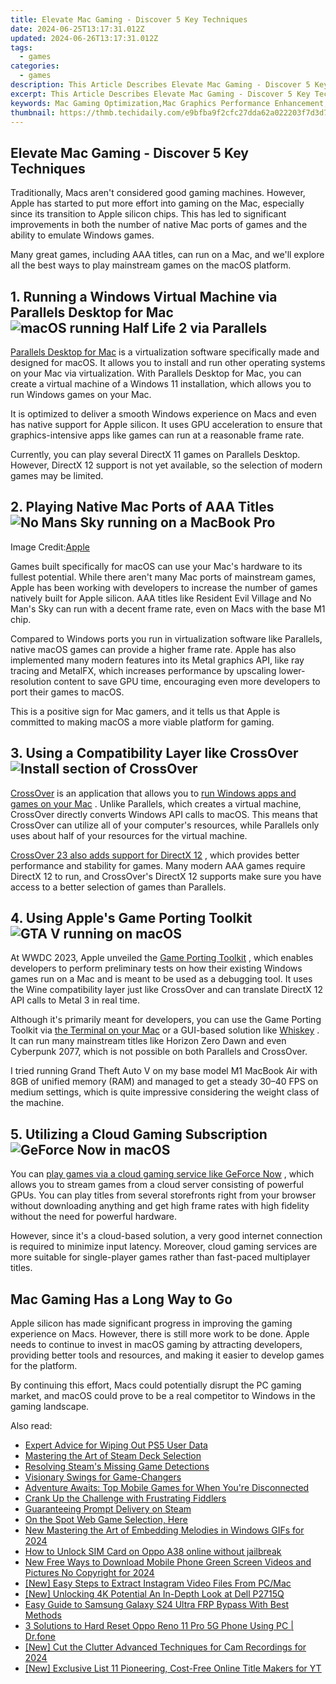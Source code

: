 ```yaml
---
title: Elevate Mac Gaming - Discover 5 Key Techniques
date: 2024-06-25T13:17:31.012Z
updated: 2024-06-26T13:17:31.012Z
tags:
  - games
categories:
  - games
description: This Article Describes Elevate Mac Gaming - Discover 5 Key Techniques
excerpt: This Article Describes Elevate Mac Gaming - Discover 5 Key Techniques
keywords: Mac Gaming Optimization,Mac Graphics Performance Enhancement,Mac Gaming Custom Settings,Optimizing Mac For Games,Improve Mac Gaming Experience,Mac-Specific Game Techniques,Performance Boost For Mac Gaming
thumbnail: https://thmb.techidaily.com/e9bfba9f2cfc27dda62a022203f7d3d74b3b40178416607e8e0046420c189dda.jpg
---
```


## Elevate Mac Gaming - Discover 5 Key Techniques

 Traditionally, Macs aren't considered good gaming machines. However, Apple has started to put more effort into gaming on the Mac, especially since its transition to Apple silicon chips. This has led to significant improvements in both the number of native Mac ports of games and the ability to emulate Windows games.

 Many great games, including AAA titles, can run on a Mac, and we'll explore all the best ways to play mainstream games on the macOS platform.

## 1\. Running a Windows Virtual Machine via Parallels Desktop for Mac ![macOS running Half Life 2 via Parallels](https://static1.makeuseofimages.com/wordpress/wp-content/uploads/2023/08/parallels-running-half-life-2.jpeg)

[Parallels Desktop for Mac](https://www.makeuseof.com/tag/parallels-desktop-for-mac/) is a virtualization software specifically made and designed for macOS. It allows you to install and run other operating systems on your Mac via virtualization. With Parallels Desktop for Mac, you can create a virtual machine of a Windows 11 installation, which allows you to run Windows games on your Mac.

 It is optimized to deliver a smooth Windows experience on Macs and even has native support for Apple silicon. It uses GPU acceleration to ensure that graphics-intensive apps like games can run at a reasonable frame rate.

 Currently, you can play several DirectX 11 games on Parallels Desktop. However, DirectX 12 support is not yet available, so the selection of modern games may be limited.

## 2\. Playing Native Mac Ports of AAA Titles ![No Mans Sky running on a MacBook Pro](https://static1.makeuseofimages.com/wordpress/wp-content/uploads/2023/06/no-mans-sky-running-on-a-macbook-pro.jpg)

 Image Credit:[Apple](https://www.apple.com/newsroom/2022/06/macos-ventura-brings-powerful-productivity-tools-new-continuity-features-to-mac/)

 Games built specifically for macOS can use your Mac's hardware to its fullest potential. While there aren't many Mac ports of mainstream games, Apple has been working with developers to increase the number of games natively built for Apple silicon. AAA titles like Resident Evil Village and No Man's Sky can run with a decent frame rate, even on Macs with the base M1 chip.

 Compared to Windows ports you run in virtualization software like Parallels, native macOS games can provide a higher frame rate. Apple has also implemented many modern features into its Metal graphics API, like ray tracing and MetalFX, which increases performance by upscaling lower-resolution content to save GPU time, encouraging even more developers to port their games to macOS.

 This is a positive sign for Mac gamers, and it tells us that Apple is committed to making macOS a more viable platform for gaming.

## 3\. Using a Compatibility Layer like CrossOver ![Install section of CrossOver](https://static1.makeuseofimages.com/wordpress/wp-content/uploads/2023/08/install-section-of-crossover.jpeg)

[CrossOver](https://www.codeweavers.com/crossover/download) is an application that allows you to [run Windows apps and games on your Mac](https://www.makeuseof.com/how-to-play-windows-games-on-an-apple-silicon-mac-using-crossover/) . Unlike Parallels, which creates a virtual machine, CrossOver directly converts Windows API calls to macOS. This means that CrossOver can utilize all of your computer's resources, while Parallels only uses about half of your resources for the virtual machine.

[CrossOver 23 also adds support for DirectX 12](https://www.makeuseof.com/crossover-directx-12-support-future-of-mac-gaming/) , which provides better performance and stability for games. Many modern AAA games require DirectX 12 to run, and CrossOver's DirectX 12 supports make sure you have access to a better selection of games than Parallels.

## 4\. Using Apple's Game Porting Toolkit ![GTA V running on macOS](https://static1.makeuseofimages.com/wordpress/wp-content/uploads/2023/08/gta-v-running-on-macbook.jpeg)

 At WWDC 2023, Apple unveiled the [Game Porting Toolkit](https://developer.apple.com/forums/tags/game-porting-toolkit) , which enables developers to perform preliminary tests on how their existing Windows games run on a Mac and is meant to be used as a debugging tool. It uses the Wine compatibility layer just like CrossOver and can translate DirectX 12 API calls to Metal 3 in real time.

 Although it's primarily meant for developers, you can use the Game Porting Toolkit via [the Terminal on your Mac](https://www.makeuseof.com/tag/beginners-guide-mac-terminal/) or a GUI-based solution like [Whiskey](https://github.com/IsaacMarovitz/Whisky/releases) . It can run many mainstream titles like Horizon Zero Dawn and even Cyberpunk 2077, which is not possible on both Parallels and CrossOver.

 I tried running Grand Theft Auto V on my base model M1 MacBook Air with 8GB of unified memory (RAM) and managed to get a steady 30–40 FPS on medium settings, which is quite impressive considering the weight class of the machine.

## 5\. Utilizing a Cloud Gaming Subscription ![GeForce Now in macOS](https://static1.makeuseofimages.com/wordpress/wp-content/uploads/2023/08/geforce-now-in-macos.jpg)

 You can [play games via a cloud gaming service like GeForce Now](https://www.makeuseof.com/how-to-download-and-install-nvidia-geforce-now/) , which allows you to stream games from a cloud server consisting of powerful GPUs. You can play titles from several storefronts right from your browser without downloading anything and get high frame rates with high fidelity without the need for powerful hardware.

 However, since it's a cloud-based solution, a very good internet connection is required to minimize input latency. Moreover, cloud gaming services are more suitable for single-player games rather than fast-paced multiplayer titles.

## Mac Gaming Has a Long Way to Go

 Apple silicon has made significant progress in improving the gaming experience on Macs. However, there is still more work to be done. Apple needs to continue to invest in macOS gaming by attracting developers, providing better tools and resources, and making it easier to develop games for the platform.

 By continuing this effort, Macs could potentially disrupt the PC gaming market, and macOS could prove to be a real competitor to Windows in the gaming landscape.


<ins class="adsbygoogle"
     style="display:block"
     data-ad-format="autorelaxed"
     data-ad-client="ca-pub-7571918770474297"
     data-ad-slot="1223367746"></ins>



<ins class="adsbygoogle"
     style="display:block"
     data-ad-client="ca-pub-7571918770474297"
     data-ad-slot="8358498916"
     data-ad-format="auto"
     data-full-width-responsive="true"></ins>

<span class="atpl-alsoreadstyle">Also read:</span>
<div><ul>
<li><a href="https://games-able.techidaily.com/expert-advice-for-wiping-out-ps5-user-data/"><u>Expert Advice for Wiping Out PS5 User Data</u></a></li>
<li><a href="https://games-able.techidaily.com/mastering-the-art-of-steam-deck-selection/"><u>Mastering the Art of Steam Deck Selection</u></a></li>
<li><a href="https://games-able.techidaily.com/resolving-steams-missing-game-detections/"><u>Resolving Steam's Missing Game Detections</u></a></li>
<li><a href="https://games-able.techidaily.com/visionary-swings-for-game-changers/"><u>Visionary Swings for Game-Changers</u></a></li>
<li><a href="https://games-able.techidaily.com/adventure-awaits-top-mobile-games-for-when-youre-disconnected/"><u>Adventure Awaits: Top Mobile Games for When You're Disconnected</u></a></li>
<li><a href="https://games-able.techidaily.com/crank-up-the-challenge-with-frustrating-fiddlers/"><u>Crank Up the Challenge with Frustrating Fiddlers</u></a></li>
<li><a href="https://games-able.techidaily.com/guaranteeing-prompt-delivery-on-steam/"><u>Guaranteeing Prompt Delivery on Steam</u></a></li>
<li><a href="https://games-able.techidaily.com/on-the-spot-web-game-selection-here/"><u>On the Spot Web Game Selection, Here</u></a></li>
<li><a href="https://sound-tweaking.techidaily.com/new-mastering-the-art-of-embedding-melodies-in-windows-gifs-for-2024/"><u>New Mastering the Art of Embedding Melodies in Windows GIFs for 2024</u></a></li>
<li><a href="https://sim-unlock.techidaily.com/how-to-unlock-sim-card-on-oppo-a38-online-without-jailbreak-by-drfone-android/"><u>How to Unlock SIM Card on Oppo A38 online without jailbreak</u></a></li>
<li><a href="https://ai-editing-video.techidaily.com/new-free-ways-to-download-mobile-phone-green-screen-videos-and-pictures-no-copyright-for-2024/"><u>New Free Ways to Download Mobile Phone Green Screen Videos and Pictures No Copyright for 2024</u></a></li>
<li><a href="https://instagram-videos.techidaily.com/new-easy-steps-to-extract-instagram-video-files-from-pcmac/"><u>[New] Easy Steps to Extract Instagram Video Files From PC/Mac</u></a></li>
<li><a href="https://some-skills.techidaily.com/new-unlocking-4k-potential-an-in-depth-look-at-dell-p2715q/"><u>[New] Unlocking 4K Potential  An In-Depth Look at Dell P2715Q</u></a></li>
<li><a href="https://android-frp.techidaily.com/easy-guide-to-samsung-galaxy-s24-ultra-frp-bypass-with-best-methods-by-drfone-android/"><u>Easy Guide to Samsung Galaxy S24 Ultra FRP Bypass With Best Methods</u></a></li>
<li><a href="https://phone-solutions.techidaily.com/3-solutions-to-hard-reset-oppo-reno-11-pro-5g-phone-using-pc-drfone-by-drfone-reset-android-reset-android/"><u>3 Solutions to Hard Reset Oppo Reno 11 Pro 5G Phone Using PC | Dr.fone</u></a></li>
<li><a href="https://screen-sharing-recording.techidaily.com/new-cut-the-clutter-advanced-techniques-for-cam-recordings-for-2024/"><u>[New] Cut the Clutter  Advanced Techniques for Cam Recordings for 2024</u></a></li>
<li><a href="https://youtube-stream.techidaily.com/new-exclusive-list-11-pioneering-cost-free-online-title-makers-for-yt/"><u>[New] Exclusive List  11 Pioneering, Cost-Free Online Title Makers for YT</u></a></li>
</ul></div>
